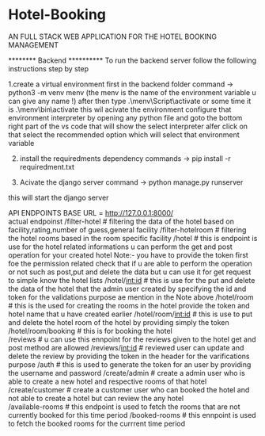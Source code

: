# Hotel-Booking
AN FULL STACK WEB APPLICATION FOR THE HOTEL BOOKING MANAGEMENT 

******** Backend **********
To run the backend server follow the following instructions step by step

1.create a virtual environment first in the backend folder 
    command -> python3 -m venv menv (the menv is the name of the environment variable u can give any name !)
    after then type .\menv\Script\activate  or some time it is .\menv\bin\activate this wil acivate the environment 
    configure that environment interpreter by opening any python file and goto the bottom right part of the vs code that will show the select interpreter
    alfer click on that select the recommended option which will select that environment variable 

2. install the requiredments dependency
    commands -> pip install -r requiredment.txt 

3. Acivate the django server 
    command -> python manage.py runserver

this will start the django server 


API ENDPOINTS 
BASE URL = http://127.0.0.1:8000/     
actual endpoinst 
    /filter-hotel        #  filtering the data of the hotel based on facility,rating,number of guess,general facility 
    /filter-hotelroom    #  filtering the hotel rooms based in the room specific facility 
    /hotel               #  this is endpoint is use for the hotel related informations u can perform the get and post operation for your created hotel 
                            Note:- you have to provide the token first foe the permission related check that if u are able to perform the operation or not such as post,put and delete the data but u can use it for                             get request to simple know the hotel lists 
    /hotel/<int:id>      #  this is use for the put and delete the data of the hotel that the admin user created by specifying the id and token for the validations purpose ae mention in the Note above 
    /hotel/room          # this is the used for creating the rooms in the hotel provide the token and hotel name that u have created earlier
    /hotel/room/<int:id> # this is use to put and delete the hotel room of the hotel by providing simply the token 
    /hotel/room/booking  # this is for booking the hotel  
    /reviews             # u can use this ennpoint for the reviews given to the hotel get and post method are allowed
    /reviews/<int:id>    # reviewed user can update and delete the review by providing the token in the header for the varifications purpose 
    /auth                # this is used to generate the token for an user by providing the username and password 
    /create/admin        # create a admin user who is able to create a new hotel and respective rooms of that hotel 
    /create/customer     # create a customer user who can booked the hotel and not able to create a hotel but can review the any hotel  
    /available-rooms     # this endpoint is used to fetch the rooms that are not currently booked for this time period 
    /booked-rooms        # this ennpoint is used to fetch the booked rooms for the currrent time period 
